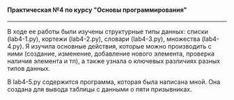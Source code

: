 #### Практическая №4 по курсу "Основы программирования"

------------



В ходе ее работы были изучены структурные типы данных: списки (lab4-1.py), кортежи (lab4-2.py), словари (lab4-3.py), множества (lab4-4.py). Я изучила основные действия, которые можно производить с ними (создание, изменение, добавление нового элемента, проверка наличия элемента и тп), а также узнала о ключевых различиях разных типов данных.

В lab4-5.py содержится программа, которая была написана мной. Она создана для вывода таблицы с данными о пяти призывниках.